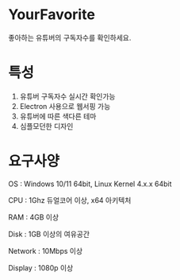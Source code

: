 # YourFavorite
좋아하는 유튜버의 구독자수를 확인하세요.

# 특성
1. 유튜버 구독자수 실시간 확인가능
2. Electron 사용으로 웹서핑 가능
3. 유튜버에 따른 색다른 테마
4. 심플모던한 디자인

# 요구사양
OS : Windows 10/11 64bit, Linux Kernel 4.x.x 64bit

CPU : 1Ghz 듀얼코어 이상, x64 아키텍처

RAM : 4GB 이상

Disk : 1GB 이상의 여유공간

Network : 10Mbps 이상

Display : 1080p 이상
